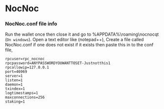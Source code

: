
# NocNoc


### NocNoc.conf file info
Run the wallet once then close it and go to %APPDATA%\roaming\nocnocqt (`On windows`). Open a text editor like (notepad++), Create a file called NocNoc.conf if one does not exist if it exists then paste this in to the conf file,


```
rpcuser=rpc_nocnoc
rpcpassword=ANYPASSWORDYOUWANTTOSET-Justnotthis1
rpcallowip=127.0.0.1
port=46969
server=1
listen=1
daemon=1
txindex=1
logtimestamps=1
maxconnections=256
staking=1
```
